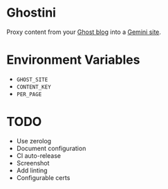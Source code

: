 # Ghostini

Proxy content from your [Ghost blog](https://ghost.org/) into a
[Gemini site](https://gemini.circumlunar.space/).

# Environment Variables

- `GHOST_SITE`
- `CONTENT_KEY`
- `PER_PAGE`

# TODO

- Use zerolog
- Document configuration
- CI auto-release
- Screenshot
- Add linting
- Configurable certs
